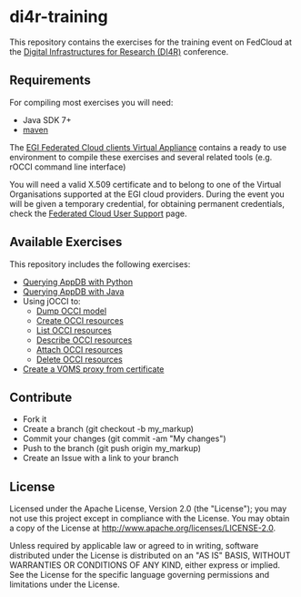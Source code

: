 # di4r-training

This repository contains the exercises for the training event on FedCloud at the <a href="http://www.digitalinfrastructures.eu/"> Digital Infrastructures for Research (DI4R)</a> conference.

## Requirements

For compiling most exercises you will need:
* Java SDK 7+
* [maven](https://maven.apache.org/)

The [EGI Federated Cloud clients Virtual Appliance](https://appdb.egi.eu/store/vappliance/egi.fedcloud.clients)
contains a ready to use environment to compile these exercises and several related tools
(e.g. rOCCI command line interface)

You will need a valid X.509 certificate and to belong to one of the Virtual Organisations supported at
the EGI cloud providers. During the event you will be given a temporary credential, for obtaining 
permanent credentials, check the 
[Federated Cloud User Support](https://wiki.egi.eu/wiki/Federated_Cloud_user_support#Access) page.

## Available Exercises

This repository includes the following exercises:
- [Querying AppDB with Python](pyEGIAppDB/README.md)
- [Querying AppDB with Java](jEGIAppDB/README.md)
- Using jOCCI to:
    - [Dump OCCI model](jOCCI-dump-model/README.md)
    - [Create OCCI resources](jOCCI-create-resources/README.md)
    - [List OCCI resources](jOCCI-list-resources/README.md)
    - [Describe OCCI resources](jOCCI-describe-resources/README.md)
    - [Attach OCCI resources](jOCCI-attach-resources/README.md)
    - [Delete OCCI resources](jOCCI-delete-resources/README.md)
- [Create a VOMS proxy from certificate](Api-VOMS-CANL/README.md)

## Contribute
- Fork it
- Create a branch (git checkout -b my_markup)
- Commit your changes (git commit -am "My changes")
- Push to the branch (git push origin my_markup)
- Create an Issue with a link to your branch

## License
Licensed under the Apache License, Version 2.0 (the "License"); you may not use this project except in compliance with the License. You may obtain a copy of the License at http://www.apache.org/licenses/LICENSE-2.0.

Unless required by applicable law or agreed to in writing, software distributed under the License is distributed on an "AS IS" BASIS, WITHOUT WARRANTIES OR CONDITIONS OF ANY KIND, either express or implied. See the License for the specific language governing permissions and limitations under the License.



